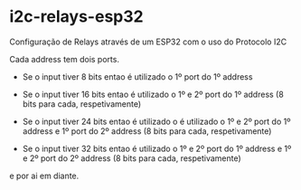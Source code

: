 # i2c-relays-esp32

Configuração de Relays através de um ESP32 com o uso do Protocolo I2C

Cada address tem dois ports.

- Se o input tiver 8 bits entao é utilizado o 1º port do 1º address

- Se o input tiver 16 bits entao é utilizado o 1º e 2º port do 1º address (8 bits para cada, respetivamente)

- Se o input tiver 24 bits entao é utilizado o é utilizado o 1º e 2º port do 1º address e 1º port do 2º address (8 bits para cada, respetivamente)

- Se o input tiver 32 bits entao é utilizado o 1º e 2º port do 1º address e 1º e 2º port do 2º address (8 bits para cada, respetivamente)

e por ai em diante.
